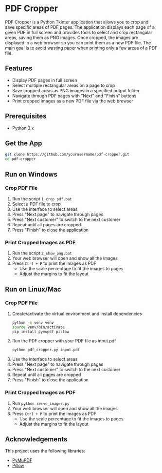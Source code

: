 # PDF Cropper

PDF Cropper is a Python Tkinter application that allows you to crop and save specific areas of PDF pages. The application displays each page of a given PDF in full screen and provides tools to select and crop rectangular areas, saving them as PNG images. Once cropped, the images are displayed in a web browser so you can print them as a new PDF file. The main goal is to avoid wasting paper when printing only a few areas of a PDF file.

## Features

- Display PDF pages in full screen
- Select multiple rectangular areas on a page to crop
- Save cropped areas as PNG images in a specified output folder
- Navigate through PDF pages with "Next" and "Finish" buttons
- Print cropped images as a new PDF file via the web browser

## Prerequisites

- Python 3.x

## Get the App

```sh
git clone https://github.com/yourusername/pdf-cropper.git
cd pdf-cropper
```

## Run on Windows

### Crop PDF File

1. Run the script `1_crop_pdf.bat`
2. Select a PDF file to crop
3. Use the interface to select areas
4. Press "Next page" to navigate through pages
5. Press "Next customer" to switch to the next customer
6. Repeat until all pages are cropped
7. Press "Finish" to close the application

### Print Cropped Images as PDF

1. Run the script `2_show_png.bat`
2. Your web browser will open and show all the images
3. Press `Ctrl + P` to print the images as PDF
   - Use the scale percentage to fit the images to pages
   - Adjust the margins to fit the layout

## Run on Linux/Mac

### Crop PDF File

1. Create/activate the virtual environment and install dependencies
   ```sh
   python -m venv venv
   source venv/bin/activate
   pip install pymupdf pillow
   ```
2. Run the PDF cropper with your PDF file as input.pdf
   ```sh
   python pdf_cropper.py input.pdf
   ```
3. Use the interface to select areas
4. Press "Next page" to navigate through pages
5. Press "Next customer" to switch to the next customer
6. Repeat until all pages are cropped
7. Press "Finish" to close the application

### Print Cropped Images as PDF

1. Run `python serve_images.py`
2. Your web browser will open and show all the images
3. Press `Ctrl + P` to print the images as PDF
   - Use the scale percentage to fit the images to pages
   - Adjust the margins to fit the layout

## Acknowledgements

This project uses the following libraries:
- [PyMuPDF](https://github.com/pymupdf/PyMuPDF)
- [Pillow](https://python-pillow.org/)
